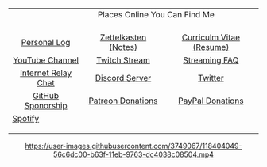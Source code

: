 <center> <!-- I know, right! -->
<table>
<tbody>
<tr><td colspan=3>
<span>&nbsp;&nbsp;&nbsp;&nbsp;&nbsp;&nbsp;&nbsp;
&nbsp;&nbsp;&nbsp;&nbsp;&nbsp;&nbsp;&nbsp;
&nbsp;&nbsp;&nbsp;&nbsp;&nbsp;&nbsp;&nbsp;
&nbsp;&nbsp;&nbsp;&nbsp;&nbsp;&nbsp;&nbsp;
&nbsp;&nbsp;&nbsp;&nbsp;&nbsp;&nbsp;&nbsp;
Places Online You Can Find Me
&nbsp;&nbsp;&nbsp;&nbsp;&nbsp;&nbsp;&nbsp;
&nbsp;&nbsp;&nbsp;&nbsp;&nbsp;&nbsp;&nbsp;
&nbsp;&nbsp;&nbsp;&nbsp;&nbsp;&nbsp;&nbsp;
</span>
</td></tr>
<tr class="odd">
<td style="text-align: center;"><a href="https://github.com/rwxrob/log">Personal Log</a></td>
<td style="text-align: center;"><a href="https://github.com/rwxrob/zet">Zettelkasten (Notes)</a></td>
<td style="text-align: center;"><a href="https://github.com/rwxrob/cv">Curriculm Vitae (Resume)</a></td>
</tr>
<tr class="even">
<td style="text-align: center;"><a href="https://youtube.com/rwxrob">YouTube Channel</a></td>
<td style="text-align: center;"><a href="https://twitch.tv/rwxrob">Twitch Stream</a></td>
<td style="text-align: center;"><a href="https://github.com/rwxrob/faq">Streaming FAQ</a></td>
</tr>
<tr class="odd">
<td style="text-align: center;"><a href="https://youtu.be/yuFFY5Zgtj8">Internet Relay Chat</a></td>
<td style="text-align: center;"><a href="https://discord.com/invite/9wydZXY">Discord Server</a></td>
<td style="text-align: center;"><a href="https://twitter.com/rwxrob">Twitter</a></td>
</tr>
<tr class="even">
<td style="text-align: center;"><a href="https://github.com/sponsors/rwxrob">GitHub Sponorship</a></td>
<td style="text-align: center;"><a href="https://www.patreon.com/rwxrob">Patreon Donations</a></td>
<td style="text-align: center;"><a href="https://paypal.me/rwxrob">PayPal Donations</a></td>
</tr>
<tr><td colspan=3><a
href="https://open.spotify.com/user/xe3r9dvrri2cbnqhu5nfs6a1b">Spotify</a></p></td></tr>
</tbody>
</table>

<https://user-images.githubusercontent.com/3749067/118404049-56c6dc00-b63f-11eb-9763-dc4038c08504.mp4>
